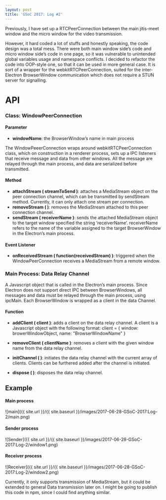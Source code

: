 ```yaml
---
layout: post
title: 'GSoC 2017: Log #2'
---
```


Previously, I have set up a RTCPeerConnection between the main jitis-meet window and the micro window for the video transmission.

However, it hard coded a lot of stuffs and honestly speaking, the code design was a total mess. There were both main window side’s code and micro window side’s code in one page, so it was vulnerable to unintended global variables usage and namespace conflicts. I decided to refactor the code into OOP-style one, so that it can be used in more general case. It is sort of a wrapper for the webkitRTCPeerConnection, suited for the inter-Electron BrowserWindow communication which does not require a STUN server for signalling.


# API

### Class: WindowPeerConnection

#### Parameter

* **windowName**: the BrowserWindow’s name in main process

The WindowPeeerConnection wraps around webkitRTCPeerConnection class, which on construction in a renderer process, sets up a IPC listeners that receive message and data from other windows. All the message are relayed through the main process, and data are serialized before transmitted.

#### Method

* **attachStream ( streamToSend )**: attaches a MediaStream object on the peer connection channel, which can be transmitted by sendStream method. Currently, it can only attach one stream per connection.
* **removeStream ( )**: removes the MediaStream attached to this peer connection channel.
* **sendStream ( receiverName )**: sends the attached MediaStream object to the target window specified the string ‘receiverName’. receiverName refers to the name of the variable assigned to the target BrowserWindow in the Electron’s main process.

#### Event Listener

* **onReceivedStream ( function(receivedStream) )**: triggered when the WindowPeerConnection receives a MediaStream from a remote window.

### Main Process: Data Relay Channel

A Javascript object that is called in the Electron’s main process. Since Electron does not support direct IPC between BrowserWindows, all messages and data must be relayed through the main process, using ipcMain. Each BrowserWindow is wrapped as a client in the data Channel.

#### Function

* **addClient ( client )**: adds a client on the data relay channel. A client is a Javascript object with the following format: client = { window: browerWindowObject, name: "BrowserWindowName" }

* **removeClient ( clientName )**: removes a client with the given window name from the data relay channel.

* **initChannel ( )**: initiates the data relay channel with the current array of clients. Clients can be furthered added after the channel is initiated.

* **dispose ( )**: disposes the data relay channel.

## Example

#### Main process
![main]({{ site.url }}/{{ site.baseurl }}/images/2017-06-28-GSoC-2017:Log-2/main.png)

#### Sender process
![Sender]({{ site.url }}/{{ site.baseurl }}/images/2017-06-28-GSoC-2017:Log-2/window1.png)

#### Receiver process
![Receiver]({{ site.url }}/{{ site.baseurl }}/images/2017-06-28-GSoC-2017:Log-2/window2.png)

Currently, it only supports transmission of MediaStream, but it could be extended to general Data transmission later on. I might be going to publish this code in npm, since I could find anything similar.


